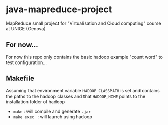 # java-mapreduce-project
MapReduce small project for "Virtualisation and Cloud computing" course at UNIGE (Genova)

## For now...

For now this repo only contains the basic hadoop example "count word" to test configuration...

## Makefile

Assuming that environment variable ``` HADOOP_CLASSPATH ``` is set and contains the paths to the hadoop classes and that ``` HADOOP_HOME ``` points to the installation folder of hadoop

- ``` make ``` : will compile and generate ``` .jar ```
- ``` make exec  ``` : will launch using hadoop